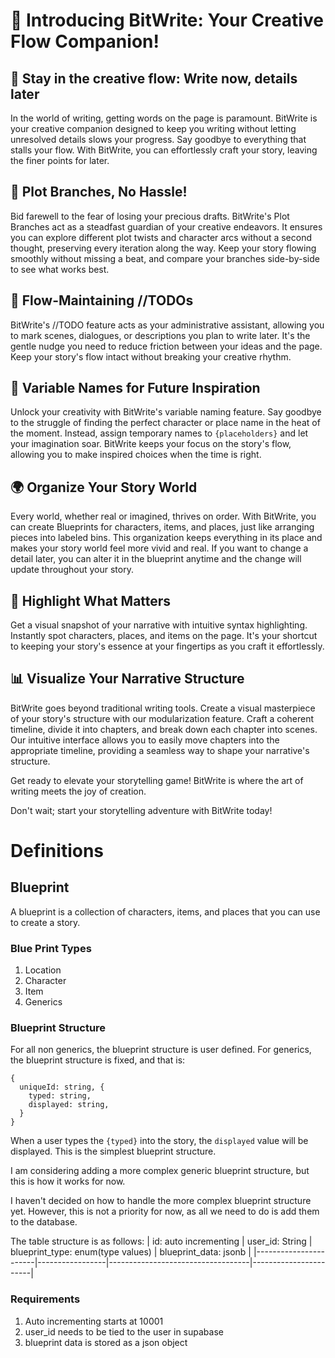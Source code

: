 # 🚀 Introducing BitWrite: Your Creative Flow Companion!

## 🌊 Stay in the creative flow: Write now, details later
In the world of writing, getting words on the page is paramount. BitWrite is your creative companion designed to keep you writing without letting unresolved details slows your progress. Say goodbye to everything that stalls your flow. With BitWrite, you can effortlessly craft your story, leaving the finer points for later.

## 📜 Plot Branches, No Hassle!
Bid farewell to the fear of losing your precious drafts. BitWrite's Plot Branches act as a steadfast guardian of your creative endeavors. It ensures you can explore different plot twists and character arcs without a second thought, preserving every iteration along the way. Keep your story flowing smoothly without missing a beat, and compare your branches side-by-side to see what works best.

## 📝 Flow-Maintaining //TODOs
BitWrite's //TODO feature acts as your administrative assistant, allowing you to mark scenes, dialogues, or descriptions you plan to write later. It's the gentle nudge you need to reduce friction between your ideas and the page. Keep your story's flow intact without breaking your creative rhythm.

## 🧩 Variable Names for Future Inspiration
Unlock your creativity with BitWrite's variable naming feature. Say goodbye to the struggle of finding the perfect character or place name in the heat of the moment. Instead, assign temporary names to `{placeholders}` and let your imagination soar. BitWrite keeps your focus on the story's flow, allowing you to make inspired choices when the time is right.

## 🌍 Organize Your Story World
Every world, whether real or imagined, thrives on order. With BitWrite, you can create Blueprints for characters, items, and places, just like arranging pieces into labeled bins. This organization keeps everything in its place and makes your story world feel more vivid and real. If you want to change a detail later, you can alter it in the blueprint anytime and the change will update throughout your story.

## 🎨 Highlight What Matters
Get a visual snapshot of your narrative with intuitive syntax highlighting. Instantly spot characters, places, and items on the page. It's your shortcut to keeping your story's essence at your fingertips as you craft it effortlessly.

## 📊 Visualize Your Narrative Structure 
BitWrite goes beyond traditional writing tools. Create a visual masterpiece of your story's structure with our modularization feature. Craft a coherent timeline, divide it into chapters, and break down each chapter into scenes. Our intuitive interface allows you to easily move chapters into the appropriate timeline, providing a seamless way to shape your narrative's structure.

Get ready to elevate your storytelling game! BitWrite is where the art of writing meets the joy of creation.

Don't wait; start your storytelling adventure with BitWrite today!

# Definitions

## Blueprint
A blueprint is a collection of characters, items, and places that you can use to create a story.
### Blue Print Types
1. Location
1. Character
1. Item
1. Generics
### Blueprint Structure
For all non generics, the blueprint structure is user defined. For generics, the blueprint structure is fixed, and that is:
```
{
  uniqueId: string, {
    typed: string,
    displayed: string,
  }
}
```
When a user types the `{typed}` into the story, the `displayed` value will be displayed. This is the simplest blueprint structure.

I am considering adding a more complex generic blueprint structure, but this is how it works for now. 

I haven't decided on how to handle the more complex blueprint structure yet. However, this is not a priority for now, as all we need to do is add them to the database. 

The table structure is as follows:
| id: auto incrementing | user_id: String | blueprint_type: enum(type values) | blueprint_data: jsonb |
|-----------------------|-----------------|-----------------------------------|-----------------------|

### Requirements
1. Auto incrementing starts at 10001
1. user_id needs to be tied to the user in supabase
1. blueprint data is stored as a json object

